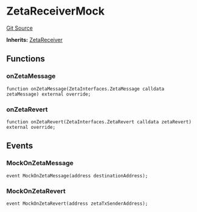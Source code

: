 # ZetaReceiverMock
[Git Source](https://github.com/zeta-chain/protocol-contracts/blob/211e1d1303ec9b17c54dd015449852d1d240bf4f/contracts/evm/testing/ZetaReceiverMock.sol)

**Inherits:**
[ZetaReceiver](/contracts/zevm/ZetaConnectorZEVM.sol/interface.ZetaReceiver.md)


## Functions
### onZetaMessage


```solidity
function onZetaMessage(ZetaInterfaces.ZetaMessage calldata zetaMessage) external override;
```

### onZetaRevert


```solidity
function onZetaRevert(ZetaInterfaces.ZetaRevert calldata zetaRevert) external override;
```

## Events
### MockOnZetaMessage

```solidity
event MockOnZetaMessage(address destinationAddress);
```

### MockOnZetaRevert

```solidity
event MockOnZetaRevert(address zetaTxSenderAddress);
```

